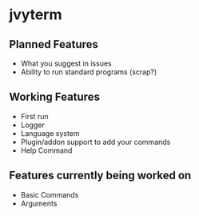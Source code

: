 # jvyterm
## Planned Features
* What you suggest in issues
* Ability to run standard programs (scrap?)

## Working Features
* First run
* Logger
* Language system
* Plugin/addon support to add your commands
* Help Command

## Features currently being worked on
* Basic Commands
* Arguments
